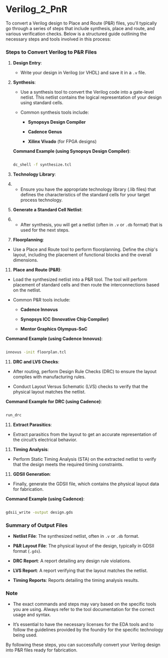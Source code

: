# Verilog_2_PnR

To convert a Verilog design to Place and Route (P&R) files, you'll typically go through a series of steps that include synthesis, place and route, and various verification checks. Below is a structured guide outlining the necessary steps and tools involved in this process:

### Steps to Convert Verilog to P&R Files

1. **Design Entry**:
   
   - Write your design in Verilog (or VHDL) and save it in a `.v` file.

3. **Synthesis**:
   - Use a synthesis tool to convert the Verilog code into a gate-level netlist. This netlist contains the logical representation of your design using standard cells.
     
   - Common synthesis tools include:
     
     - **Synopsys Design Compiler**
       
     - **Cadence Genus**
       
     - **Xilinx Vivado** (for FPGA designs)

   **Command Example (using Synopsys Design Compiler)**:

   ```bash
   
   dc_shell -f synthesize.tcl
   
   ```

5. **Technology Library**:
   
7. - Ensure you have the appropriate technology library (.lib files) that defines the characteristics of the standard cells for your target process technology.
     

8. **Generate a Standard Cell Netlist**:

9. 
   - After synthesis, you will get a netlist (often in `.v` or `.db` format) that is used for the next steps.

10. **Floorplanning**:
   - Use a Place and Route tool to perform floorplanning. Define the chip's layout, including the placement of functional blocks and the overall dimensions.

11. **Place and Route (P&R)**:
    
   - Load the synthesized netlist into a P&R tool. The tool will perform placement of standard cells and then route the interconnections based on the netlist.
     
   - Common P&R tools include:
     
     - **Cadence Innovus**
       
     - **Synopsys ICC (Innovative Chip Compiler)**
       
     - **Mentor Graphics Olympus-SoC**

   **Command Example (using Cadence Innovus)**:
  
   ```bash

   innovus -init floorplan.tcl

   ```

11. **DRC and LVS Checks**:
    
   - After routing, perform Design Rule Checks (DRC) to ensure the layout complies with manufacturing rules.
     
   - Conduct Layout Versus Schematic (LVS) checks to verify that the physical layout matches the netlist.
   
   **Command Example for DRC (using Cadence)**:
  
   ```bash

   run_drc

   ```

11. **Extract Parasitics**:
    
   - Extract parasitics from the layout to get an accurate representation of the circuit’s electrical behavior.

11. **Timing Analysis**:
    
   - Perform Static Timing Analysis (STA) on the extracted netlist to verify that the design meets the required timing constraints.

11. **GDSII Generation**:
    
   - Finally, generate the GDSII file, which contains the physical layout data for fabrication.
   
   **Command Example (using Cadence)**:
   
   ```bash

   gdsii_write -output design.gds

   ```

### Summary of Output Files

- **Netlist File**: The synthesized netlist, often in `.v` or `.db` format.
  
- **P&R Layout File**: The physical layout of the design, typically in GDSII format (`.gds`).
  
- **DRC Report**: A report detailing any design rule violations.
  
- **LVS Report**: A report verifying that the layout matches the netlist.
  
- **Timing Reports**: Reports detailing the timing analysis results.

### Note

- The exact commands and steps may vary based on the specific tools you are using. Always refer to the tool documentation for the correct usage and syntax.
  
- It’s essential to have the necessary licenses for the EDA tools and to follow the guidelines provided by the foundry for the specific technology being used.

By following these steps, you can successfully convert your Verilog design into P&R files ready for fabrication.
